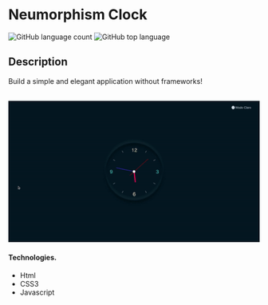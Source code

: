 # Neumorphism Clock
![GitHub language count](https://img.shields.io/github/languages/count/Ruan-codeVi/Clone-Netflix?color=black&style=for-the-badge) ![GitHub top language](https://img.shields.io/github/languages/top/Ruan-codeVi/Clone-Netflix?color=black&style=for-the-badge)

##  Description
Build a simple and elegant application without frameworks!<br/><br/>

![Screen](/assets/relogio.gif)
####  Technologies.
- Html
- CSS3
- Javascript
